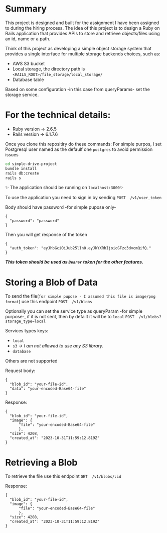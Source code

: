 # Summary

This project is designed and built for the assignment I have been assigned to during the hiring process.
The idea of this project is to design a Ruby on Rails application that provides APIs to store and retrieve objects/files using an id, name or a path.

Think of this project as developing a simple object storage system that provides a single interface for multiple storage backends choices, such as:
- AWS S3 bucket
- Local storage, the directory path is `<RAILS_ROOT>/file_storage/local_storage/`
- Database table

Based on some configuration -in this case from queryParams- set the storage service.

# For the technical details:

- Ruby version -> 2.6.5
- Rails version ->  6.1.7.6

Once you clone this repositiry do these commands:
For simple purpos, I set Postgresql user named as the defaulf one `postgres` to avoid permission issues

```sh
cd simple-drive-project
bundle install
rails db:create
rails s
```
✨ The application should be running on `localhost:3000`✨


To use the application you need to sign in by sending
`POST  /v1/user_token`

Body should have password -for simple pupose only-
```
{
  "password": "password"
}
```
Then you will get response of the token
```
{
  "auth_token": "eyJhbGciOiJub25lIn0.eyJkYXRhIjoicGFzc3dvcmQifQ."
}
```
***This token should be used as `Bearer` token for the other features.***


# Storing a Blob of Data

To send the file(`for simple pupose - I assumed this file is image/png format`) use this endpoint `POST  /v1/blobs`

Optionally you can set the service type as queryParam -for simple purpose-, if it is not sent, then by defailt it will be to `local`
`POST  /v1/blobs?storage_type=local`

Services types keys:
- `local`
- `s3` *-> I am not allowed to use any S3 library.*
- `database`

Others are not supported

Request body:
```
{
  "blob_id": "your-file-id",
  "data": "your-encoded-Base64-file"
}
```


Response:
```
{
  "blob_id": "your-file-id",
  "image": {
      "file": "your-encoded-Base64-file"
      },
  "size": 4208,
  "created_at": "2023-10-31T11:59:12.819Z"
}
```

# Retrieving a Blob

To retrieve the file use this endpoint `GET  /v1/blobs/:id`

Response:
```
{
  "blob_id": "your-file-id",
  "image": {
      "file": "your-encoded-Base64-file"
      },
  "size": 4208,
  "created_at": "2023-10-31T11:59:12.819Z"
}
```
